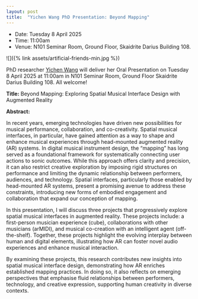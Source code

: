 ```yaml
---
layout: post
title:  "Yichen Wang PhD Presentation: Beyond Mapping"
---
```

 
- Date: Tuesday 8 April 2025
- Time: 11:00am
- Venue: N101 Seminar Room, Ground Floor, Skaidrite Darius Building 108.

![]({% link assets/artificial-friends-min.jpg %})

PhD researcher [Yichen Wang](https://yichenwangs.github.io) will deliver her
Oral Presentation on Tuesday 8 April 2025 at 11:00am in N101 Seminar Room,
Ground Floor Skaidrite Darius Building 108. All welcome! 

**Title:** Beyond Mapping: Exploring Spatial Musical Interface Design with Augmented Reality

**Abstract:**
 
In recent years, emerging technologies have driven new possibilities for
musical performance, collaboration, and co-creativity. Spatial musical
interfaces, in particular, have gained attention as a way to shape and enhance
musical experiences through head-mounted augmented reality (AR) systems. In
digital musical instrument design, the “mapping” has long served as a
foundational framework for systematically connecting user actions to sonic
outcomes.  While this approach offers clarity and precision, it can also
restrict creative exploration by imposing rigid structures on performance and
limiting the dynamic relationship between performers, audiences, and
technology. Spatial interfaces, particularly those enabled by head-mounted AR
systems, present a promising avenue to address these constraints, introducing
new forms of embodied engagement and collaboration that expand our conception
of mapping.
 
In this presentation, I will discuss three projects that progressively explore
spatial musical interfaces in augmented reality. These projects include: a
first-person musician experience (cube), collaborations with other musicians
(arMIDI), and musical co-creation with an intelligent agent (off-the-shelf).
Together, these projects highlight the evolving interplay between human and
digital elements, illustrating how AR can foster novel audio experiences and
enhance musical interaction.
 
By examining these projects, this research contributes new insights into
spatial musical interface design, demonstrating how AR enriches established
mapping practices. In doing so, it also reflects on emerging perspectives that
emphasise fluid relationships between performers, technology, and creative
expression, supporting human creativity in diverse contexts.
